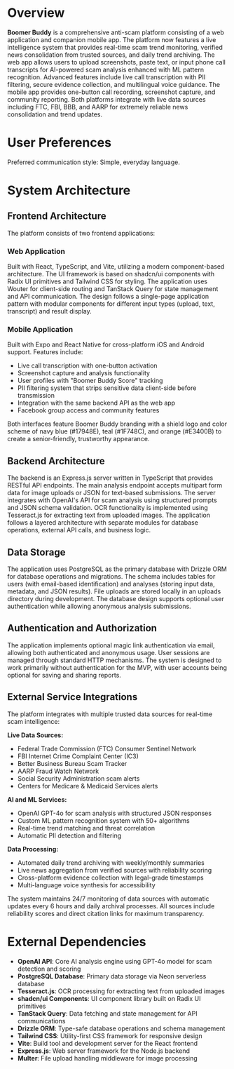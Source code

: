 # Overview

**Boomer Buddy** is a comprehensive anti-scam platform consisting of a web application and companion mobile app. The platform now features a live intelligence system that provides real-time scam trend monitoring, verified news consolidation from trusted sources, and daily trend archiving. The web app allows users to upload screenshots, paste text, or input phone call transcripts for AI-powered scam analysis enhanced with ML pattern recognition. Advanced features include live call transcription with PII filtering, secure evidence collection, and multilingual voice guidance. The mobile app provides one-button call recording, screenshot capture, and community reporting. Both platforms integrate with live data sources including FTC, FBI, BBB, and AARP for extremely reliable news consolidation and trend updates.

# User Preferences

Preferred communication style: Simple, everyday language.

# System Architecture

## Frontend Architecture
The platform consists of two frontend applications:

### Web Application
Built with React, TypeScript, and Vite, utilizing a modern component-based architecture. The UI framework is based on shadcn/ui components with Radix UI primitives and Tailwind CSS for styling. The application uses Wouter for client-side routing and TanStack Query for state management and API communication. The design follows a single-page application pattern with modular components for different input types (upload, text, transcript) and result display.

### Mobile Application  
Built with Expo and React Native for cross-platform iOS and Android support. Features include:
- Live call transcription with one-button activation
- Screenshot capture and analysis functionality
- User profiles with "Boomer Buddy Score" tracking
- PII filtering system that strips sensitive data client-side before transmission
- Integration with the same backend API as the web app
- Facebook group access and community features

Both interfaces feature Boomer Buddy branding with a shield logo and color scheme of navy blue (#17948E), teal (#1F748C), and orange (#E3400B) to create a senior-friendly, trustworthy appearance.

## Backend Architecture
The backend is an Express.js server written in TypeScript that provides RESTful API endpoints. The main analysis endpoint accepts multipart form data for image uploads or JSON for text-based submissions. The server integrates with OpenAI's API for scam analysis using structured prompts and JSON schema validation. OCR functionality is implemented using Tesseract.js for extracting text from uploaded images. The application follows a layered architecture with separate modules for database operations, external API calls, and business logic.

## Data Storage
The application uses PostgreSQL as the primary database with Drizzle ORM for database operations and migrations. The schema includes tables for users (with email-based identification) and analyses (storing input data, metadata, and JSON results). File uploads are stored locally in an uploads directory during development. The database design supports optional user authentication while allowing anonymous analysis submissions.

## Authentication and Authorization
The application implements optional magic link authentication via email, allowing both authenticated and anonymous usage. User sessions are managed through standard HTTP mechanisms. The system is designed to work primarily without authentication for the MVP, with user accounts being optional for saving and sharing reports.

## External Service Integrations
The platform integrates with multiple trusted data sources for real-time scam intelligence:

**Live Data Sources:**
- Federal Trade Commission (FTC) Consumer Sentinel Network
- FBI Internet Crime Complaint Center (IC3)
- Better Business Bureau Scam Tracker  
- AARP Fraud Watch Network
- Social Security Administration scam alerts
- Centers for Medicare & Medicaid Services alerts

**AI and ML Services:**
- OpenAI GPT-4o for scam analysis with structured JSON responses
- Custom ML pattern recognition system with 50+ algorithms
- Real-time trend matching and threat correlation
- Automatic PII detection and filtering

**Data Processing:**
- Automated daily trend archiving with weekly/monthly summaries
- Live news aggregation from verified sources with reliability scoring
- Cross-platform evidence collection with legal-grade timestamps
- Multi-language voice synthesis for accessibility

The system maintains 24/7 monitoring of data sources with automatic updates every 6 hours and daily archival processes. All sources include reliability scores and direct citation links for maximum transparency.

# External Dependencies

- **OpenAI API**: Core AI analysis engine using GPT-4o model for scam detection and scoring
- **PostgreSQL Database**: Primary data storage via Neon serverless database
- **Tesseract.js**: OCR processing for extracting text from uploaded images
- **shadcn/ui Components**: UI component library built on Radix UI primitives
- **TanStack Query**: Data fetching and state management for API communications
- **Drizzle ORM**: Type-safe database operations and schema management
- **Tailwind CSS**: Utility-first CSS framework for responsive design
- **Vite**: Build tool and development server for the React frontend
- **Express.js**: Web server framework for the Node.js backend
- **Multer**: File upload handling middleware for image processing